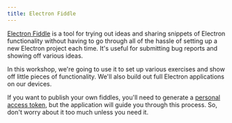 ```yaml
---
title: Electron Fiddle
---
```


[Electron Fiddle](https://www.electronjs.org/fiddle) is a tool for trying out ideas and sharing snippets of Electron functionality without having to go through all of the hassle of setting up a new Electron project each time. It's useful for submitting bug reports and showing off various ideas.

In this workshop, we're going to use it to set up various exercises and show off little pieces of functionality. We'll also build out full Electron applications on our devices.

If you want to publish your own fiddles, you'll need to generate a [personal access token](https://github.com/settings/tokens), but the application will guide you through this process. So, don't worry about it too much unless you need it.
